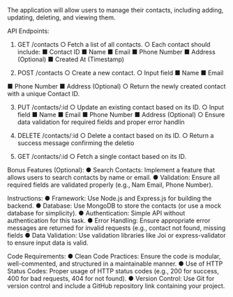 The application will allow users to manage their contacts, including adding,
updating, deleting, and viewing them.

API Endpoints:

1. GET /contacts
○ Fetch a list of all contacts.
○ Each contact should include:
■ Contact ID
■ Name
■ Email
■ Phone Number
■ Address (Optional)
■ Created At (Timestamp)

2. POST /contacts
○ Create a new contact.
○ Input field
■ Name
■ Email

■ Phone Number
■ Address (Optional)
○ Return the newly created contact with a unique Contact ID.

3. PUT /contacts/:id
○ Update an existing contact based on its ID.
○ Input field
■ Name
■ Email
■ Phone Number
■ Address (Optional)
○ Ensure data validation for required fields and proper error handlin

4. DELETE /contacts/:id
○ Delete a contact based on its ID.
○ Return a success message confirming the deletio

5. GET /contacts/:id
○ Fetch a single contact based on its ID.

Bonus Features (Optional):
● Search Contacts: Implement a feature that allows users to search contacts
by name or email.
● Validation: Ensure all required fields are validated properly (e.g., Nam
Email, Phone Number).

Instructions:
● Framework: Use Node.js and Express.js for building the backend.
● Database: Use MongoDB to store the contacts (or use a mock database
for simplicity).
● Authentication: Simple API without authentication for this task.
● Error Handling: Ensure appropriate error messages are returned for
invalid requests (e.g., contact not found, missing fields
● Data Validation: Use validation libraries like Joi or express-validator to
ensure input data is valid.

Code Requirements:
● Clean Code Practices: Ensure the code is modular, well-commented, and
structured in a maintainable manner.
● Use of HTTP Status Codes: Proper usage of HTTP status codes (e.g., 200
for success, 400 for bad requests, 404 for not found).
● Version Control: Use Git for version control and include a GitHub
repository link containing your project.